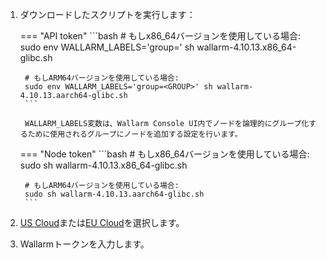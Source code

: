 1. ダウンロードしたスクリプトを実行します：

    === "API token"
        ```bash
        # もしx86_64バージョンを使用している場合:
        sudo env WALLARM_LABELS='group=<GROUP>' sh wallarm-4.10.13.x86_64-glibc.sh

        # もしARM64バージョンを使用している場合:
        sudo env WALLARM_LABELS='group=<GROUP>' sh wallarm-4.10.13.aarch64-glibc.sh
        ```        

        WALLARM_LABELS変数は、Wallarm Console UI内でノードを論理的にグループ化するために使用されるグループにノードを追加する設定を行います。

    === "Node token"
        ```bash
        # もしx86_64バージョンを使用している場合:
        sudo sh wallarm-4.10.13.x86_64-glibc.sh

        # もしARM64バージョンを使用している場合:
        sudo sh wallarm-4.10.13.aarch64-glibc.sh
        ```

1. [US Cloud](https://us1.my.wallarm.com/)または[EU Cloud](https://my.wallarm.com/)を選択します。
1. Wallarmトークンを入力します。